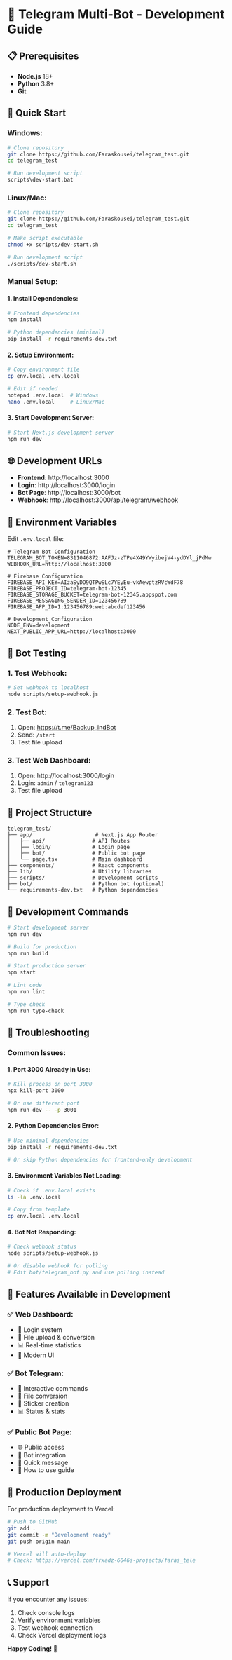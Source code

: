 # 🚀 Telegram Multi-Bot - Development Guide

## 📋 Prerequisites

- **Node.js** 18+ 
- **Python** 3.8+
- **Git**

## 🔧 Quick Start

### **Windows:**
```bash
# Clone repository
git clone https://github.com/Faraskousei/telegram_test.git
cd telegram_test

# Run development script
scripts\dev-start.bat
```

### **Linux/Mac:**
```bash
# Clone repository
git clone https://github.com/Faraskousei/telegram_test.git
cd telegram_test

# Make script executable
chmod +x scripts/dev-start.sh

# Run development script
./scripts/dev-start.sh
```

### **Manual Setup:**

#### **1. Install Dependencies:**
```bash
# Frontend dependencies
npm install

# Python dependencies (minimal)
pip install -r requirements-dev.txt
```

#### **2. Setup Environment:**
```bash
# Copy environment file
cp env.local .env.local

# Edit if needed
notepad .env.local  # Windows
nano .env.local     # Linux/Mac
```

#### **3. Start Development Server:**
```bash
# Start Next.js development server
npm run dev
```

## 🌐 Development URLs

- **Frontend**: http://localhost:3000
- **Login**: http://localhost:3000/login
- **Bot Page**: http://localhost:3000/bot
- **Webhook**: http://localhost:3000/api/telegram/webhook

## 🔧 Environment Variables

Edit `.env.local` file:

```env
# Telegram Bot Configuration
TELEGRAM_BOT_TOKEN=8311046872:AAFJz-zTPe4X49YWyibejV4-ydDYl_jPdMw
WEBHOOK_URL=http://localhost:3000

# Firebase Configuration
FIREBASE_API_KEY=AIzaSyDO9QTPwSLc7YEyEu-vkAewptzRVcWdF78
FIREBASE_PROJECT_ID=telegram-bot-12345
FIREBASE_STORAGE_BUCKET=telegram-bot-12345.appspot.com
FIREBASE_MESSAGING_SENDER_ID=123456789
FIREBASE_APP_ID=1:123456789:web:abcdef123456

# Development Configuration
NODE_ENV=development
NEXT_PUBLIC_APP_URL=http://localhost:3000
```

## 🤖 Bot Testing

### **1. Test Webhook:**
```bash
# Set webhook to localhost
node scripts/setup-webhook.js
```

### **2. Test Bot:**
1. Open: https://t.me/Backup_indBot
2. Send: `/start`
3. Test file upload

### **3. Test Web Dashboard:**
1. Open: http://localhost:3000/login
2. Login: `admin` / `telegram123`
3. Test file upload

## 📁 Project Structure

```
telegram_test/
├── app/                    # Next.js App Router
│   ├── api/               # API Routes
│   ├── login/             # Login page
│   ├── bot/               # Public bot page
│   └── page.tsx           # Main dashboard
├── components/            # React components
├── lib/                   # Utility libraries
├── scripts/               # Development scripts
├── bot/                   # Python bot (optional)
└── requirements-dev.txt   # Python dependencies
```

## 🔧 Development Commands

```bash
# Start development server
npm run dev

# Build for production
npm run build

# Start production server
npm start

# Lint code
npm run lint

# Type check
npm run type-check
```

## 🐛 Troubleshooting

### **Common Issues:**

#### **1. Port 3000 Already in Use:**
```bash
# Kill process on port 3000
npx kill-port 3000

# Or use different port
npm run dev -- -p 3001
```

#### **2. Python Dependencies Error:**
```bash
# Use minimal dependencies
pip install -r requirements-dev.txt

# Or skip Python dependencies for frontend-only development
```

#### **3. Environment Variables Not Loading:**
```bash
# Check if .env.local exists
ls -la .env.local

# Copy from template
cp env.local .env.local
```

#### **4. Bot Not Responding:**
```bash
# Check webhook status
node scripts/setup-webhook.js

# Or disable webhook for polling
# Edit bot/telegram_bot.py and use polling instead
```

## 📱 Features Available in Development

### **✅ Web Dashboard:**
- 🔐 Login system
- 📁 File upload & conversion
- 📊 Real-time statistics
- 🎨 Modern UI

### **✅ Bot Telegram:**
- 🤖 Interactive commands
- 📄 File conversion
- 🎨 Sticker creation
- 📊 Status & stats

### **✅ Public Bot Page:**
- 🌐 Public access
- 🤖 Bot integration
- 📱 Quick message
- 📖 How to use guide

## 🚀 Production Deployment

For production deployment to Vercel:

```bash
# Push to GitHub
git add .
git commit -m "Development ready"
git push origin main

# Vercel will auto-deploy
# Check: https://vercel.com/frxadz-6046s-projects/faras_tele
```

## 📞 Support

If you encounter any issues:

1. Check console logs
2. Verify environment variables
3. Test webhook connection
4. Check Vercel deployment logs

**Happy Coding! 🎉**
